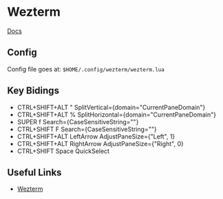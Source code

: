 # Wezterm

[Docs](https://wezfurlong.org/wezterm/index.html)

## Config

Config file goes at:
`$HOME/.config/wezterm/wezterm.lua`

## Key Bidings

- CTRL+SHIFT+ALT " SplitVertical={domain="CurrentPaneDomain"}
- CTRL+SHIFT+ALT % SplitHorizontal={domain="CurrentPaneDomain"}
- SUPER f Search={CaseSensitiveString=""}
- CTRL+SHIFT F Search={CaseSensitiveString=""}
- CTRL+SHIFT+ALT LeftArrow AdjustPaneSize={"Left", 1}
- CTRL+SHIFT+ALT RightArrow AdjustPaneSize={"Right", 0}
- CTRL+SHIFT Space QuickSelect

## Useful Links

- [Wezterm](https://www.josean.com/posts/how-to-setup-wezterm-terminal)
